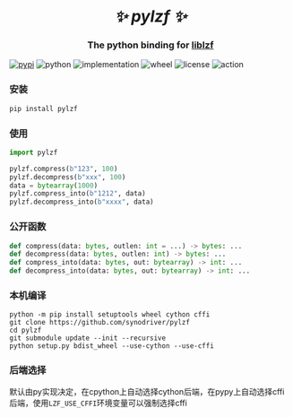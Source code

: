 <h1 align="center"><i>✨ pylzf ✨ </i></h1>

<h3 align="center">The python binding for <a href="https://github.com/ProjectHentai/liblzf">liblzf</a> </h3>

[![pypi](https://img.shields.io/pypi/v/pylzf.svg)](https://pypi.org/project/pylzf/)
![python](https://img.shields.io/pypi/pyversions/pylzf)
![implementation](https://img.shields.io/pypi/implementation/pylzf)
![wheel](https://img.shields.io/pypi/wheel/pylzf)
![license](https://img.shields.io/github/license/synodriver/pylzf.svg)
![action](https://img.shields.io/github/workflow/status/synodriver/pylzf/build%20wheel)

### 安装
```bash
pip install pylzf
```


### 使用
```python
import pylzf

pylzf.compress(b"123", 100)
pylzf.decompress(b"xxx", 100)
data = bytearray(1000)
pylzf.compress_into(b"1212", data)
pylzf.decompress_into(b"xxxx", data)
```

### 公开函数
```python
def compress(data: bytes, outlen: int = ...) -> bytes: ...
def decompress(data: bytes, outlen: int) -> bytes: ...
def compress_into(data: bytes, out: bytearray) -> int: ...
def decompress_into(data: bytes, out: bytearray) -> int: ...
```

### 本机编译
```
python -m pip install setuptools wheel cython cffi
git clone https://github.com/synodriver/pylzf
cd pylzf
git submodule update --init --recursive
python setup.py bdist_wheel --use-cython --use-cffi
```

### 后端选择
默认由py实现决定，在cpython上自动选择cython后端，在pypy上自动选择cffi后端，使用```LZF_USE_CFFI```环境变量可以强制选择cffi